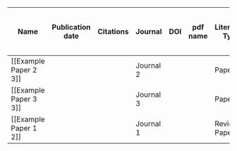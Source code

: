 |Name|Publication date|Citations|Journal|DOI|pdf name|Literature Type|Relevant project(s)|Key terms|Status|Relevant to PhD?|Core paper?|Authors|Related to Literature Notes (Column)|
|---|---|---|---|---|---|---|---|---|---|---|---|---|---|
|[[Example Paper 2 3]]|||Journal 2|||Paper|Project 2|Tag 2|Finished|yes|[ ]||[[Example Paper 2 4]]|
|[[Example Paper 3 3]]|||Journal 3|||Paper|Project 1|Tag 3|Ready to start|yes|[ ]||[[Example Paper 3 4]]|
|[[Example Paper 1 2]]|||Journal 1|||Review Paper|Project 1, Project 2|Tag 1|Ready to start|yes|[x]||[[Example paper 1 2]]|